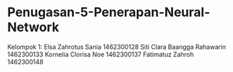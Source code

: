 # Penugasan-5-Penerapan-Neural-Network

Kelompok 1:
Elsa Zahrotus Sania             1462300128
Siti Clara Baangga Rahawarin    1462300133
Kornelia Clorisa Noe            1462300137
Fatimatuz Zahroh                1462300148
